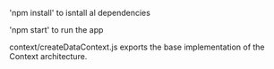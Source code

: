 'npm install' to isntall al dependencies

'npm start' to run the app

context/createDataContext.js exports the base implementation of the Context architecture.
